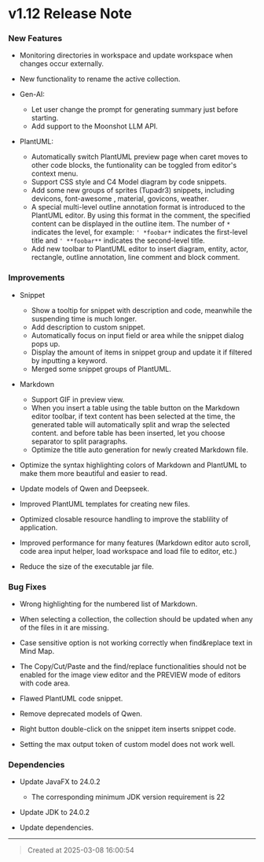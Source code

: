 # v1.12 Release Note 

### New Features

* Monitoring directories in workspace and update workspace when changes occur externally.

* New functionality to rename the active collection.   

* Gen-AI: 
	* Let user change the prompt for generating summary just before starting.
	* Add support to the Moonshot LLM API. 

* PlantUML: 
	* Automatically switch PlantUML preview page when caret moves to other code blocks, the funtionality can be toggled from editor's context menu.
	* Support CSS style and C4 Model diagram by code snippets.
	* Add some new groups of sprites (Tupadr3) snippets, including devicons, font-awesome , material, govicons, weather.
	* A special multi-level outline annotation format is introduced to the PlantUML editor. By using this format in the comment, the specified content can be displayed in the outline item. The number of `*` indicates the level, for example: `' *foobar*` indicates the first-level title and `' **foobar**` indicates the second-level title.
	* Add new toolbar to PlantUML editor to insert diagram, entity, actor, rectangle, outline annotation, line comment and block comment.  


### Improvements

* Snippet
	* Show a tooltip for snippet with description and code,  meanwhile the suspending time is much longer.
	* Add description to custom snippet.
	* Automatically focus on input field or area while the snippet dialog pops up.
	* Display the amount of items in snippet group and update it if filtered by inputting a keyword.
	* Merged some snippet groups of PlantUML.

* Markdown
	* Support GIF in preview view.  
	* When you insert a table using the table button on the Markdown editor toolbar, if text content has been selected at the time, the generated table will automatically split and wrap the selected content. and before table has been inserted, let you choose separator to split paragraphs.
	* Optimize the title auto generation for newly created Markdown file. 

* Optimize the syntax highlighting colors of Markdown and PlantUML to make them more beautiful and easier to read. 

* Update models of Qwen and Deepseek.

* Improved PlantUML templates for creating new files. 

* Optimized closable resource handling to improve the stablility of application.

* Improved performance for many features (Markdown editor auto scroll, code area input helper, load workspace and load file to editor, etc.) 

* Reduce the size of the executable jar file.

### Bug Fixes

* Wrong highlighting for the numbered list of Markdown.

* When selecting a collection, the collection should be updated when any of the files in it are missing.

* Case sensitive option is not working correctly when find&replace text in Mind Map. 

* The Copy/Cut/Paste and the find/replace functionalities should not be enabled for the image view editor and the PREVIEW mode of editors with code area. 

* Flawed PlantUML code snippet.

* Remove deprecated models of Qwen.

* Right button double-click on the snippet item inserts snippet code.

* Setting the max output token of custom model does not work well.   


### Dependencies

* Update JavaFX to 24.0.2
	* The corresponding minimum JDK version requirement is 22

* Update JDK to 24.0.2

* Update dependencies.

---
> Created at 2025-03-08 16:00:54
